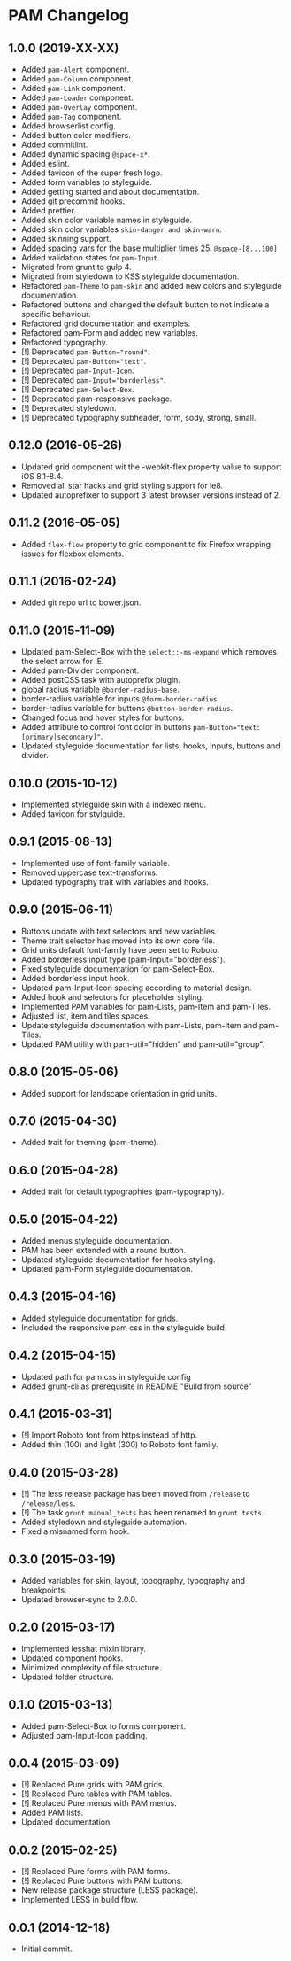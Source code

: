 # PAM Changelog

## 1.0.0 (2019-XX-XX)

-   Added `pam-Alert` component.
-   Added `pam-Column` component.
-   Added `pam-Link` component.
-   Added `pam-Loader` component.
-   Added `pam-Overlay` component.
-   Added `pam-Tag` component.
-   Added browserlist config.
-   Added button color modifiers.
-   Added commitlint.
-   Added dynamic spacing `@space-x*`.
-   Added eslint.
-   Added favicon of the super fresh logo.
-   Added form variables to styleguide.
-   Added getting started and about documentation.
-   Added git precommit hooks.
-   Added prettier.
-   Added skin color variable names in styleguide.
-   Added skin color variables `skin-danger and skin-warn`.
-   Added skinning support.
-   Added spacing vars for the base multiplier times 25. `@space-[8...100]`
-   Added validation states for `pam-Input`.
-   Migrated from grunt to gulp 4.
-   Migrated from styledown to KSS styleguide documentation.
-   Refactored `pam-Theme` to `pam-skin` and added new colors and styleguide documentation.
-   Refactored buttons and changed the default button to not indicate a specific behaviour.
-   Refactored grid documentation and examples.
-   Refactored pam-Form and added new variables.
-   Refactored typography.
-   [!] Deprecated `pam-Button="round"`.
-   [!] Deprecated `pam-Button="text"`.
-   [!] Deprecated `pam-Input-Icon`.
-   [!] Deprecated `pam-Input="borderless"`.
-   [!] Deprecated `pam-Select-Box`.
-   [!] Deprecated pam-responsive package.
-   [!] Deprecated styledown.
-   [!] Deprecated typography subheader, form, sody, strong, small.

## 0.12.0 (2016-05-26)

-   Updated grid component wit the -webkit-flex property value to support iOS 8.1-8.4.
-   Removed all star hacks and grid styling support for ie8.
-   Updated autoprefixer to support 3 latest browser versions instead of 2.

## 0.11.2 (2016-05-05)

-   Added `flex-flow` property to grid component to fix Firefox wrapping issues for flexbox elements.

## 0.11.1 (2016-02-24)

-   Added git repo url to bower.json.

## 0.11.0 (2015-11-09)

-   Updated pam-Select-Box with the `select::-ms-expand` which removes the select arrow for IE.
-   Added pam-Divider component.
-   Added postCSS task with autoprefix plugin.
-   global radius variable `@border-radius-base`.
-   border-radius variable for inputs `@form-border-radius`.
-   border-radius variable for buttons `@button-border-radius`.
-   Changed focus and hover styles for buttons.
-   Added attribute to control font color in buttons `pam-Button="text:[primary|secondary]"`.
-   Updated styleguide documentation for lists, hooks, inputs, buttons and divider.

## 0.10.0 (2015-10-12)

-   Implemented styleguide skin with a indexed menu.
-   Added favicon for stylguide.

## 0.9.1 (2015-08-13)

-   Implemented use of font-family variable.
-   Removed uppercase text-transforms.
-   Updated typography trait with variables and hooks.

## 0.9.0 (2015-06-11)

-   Buttons update with text selectors and new variables.
-   Theme trait selector has moved into its own core file.
-   Grid units default font-family have been set to Roboto.
-   Added borderless input type (pam-Input="borderless").
-   Fixed styleguide documentation for pam-Select-Box.
-   Added borderless input hook.
-   Updated pam-Input-Icon spacing according to material design.
-   Added hook and selectors for placeholder styling.
-   Implemented PAM variables for pam-Lists, pam-Item and pam-Tiles.
-   Adjusted list, item and tiles spaces.
-   Update styleguide documentation with pam-Lists, pam-Item and pam-Tiles.
-   Updated PAM utility with pam-util="hidden" and pam-util="group".

## 0.8.0 (2015-05-06)

-   Added support for landscape orientation in grid units.

## 0.7.0 (2015-04-30)

-   Added trait for theming (pam-theme).

## 0.6.0 (2015-04-28)

-   Added trait for default typographies (pam-typography).

## 0.5.0 (2015-04-22)

-   Added menus styleguide documentation.
-   PAM has been extended with a round button.
-   Updated styleguide documentation for hooks styling.
-   Updated pam-Form styleguide documentation.

## 0.4.3 (2015-04-16)

-   Added styleguide documentation for grids.
-   Included the responsive pam css in the styleguide build.

## 0.4.2 (2015-04-15)

-   Updated path for pam.css in styleguide config
-   Added grunt-cli as prerequisite in README "Build from source"

## 0.4.1 (2015-03-31)

-   [!] Import Roboto font from https instead of http.
-   Added thin (100) and light (300) to Roboto font family.

## 0.4.0 (2015-03-28)

-   [!] The less release package has been moved from `/release` to `/release/less`.
-   [!] The task `grunt manual_tests` has been renamed to `grunt tests`.
-   Added styledown and styleguide automation.
-   Fixed a misnamed form hook.

## 0.3.0 (2015-03-19)

-   Added variables for skin, layout, topography, typography and breakpoints.
-   Updated browser-sync to 2.0.0.

## 0.2.0 (2015-03-17)

-   Implemented lesshat mixin library.
-   Updated component hooks.
-   Minimized complexity of file structure.
-   Updated folder structure.

## 0.1.0 (2015-03-13)

-   Added pam-Select-Box to forms component.
-   Adjusted pam-Input-Icon padding.

## 0.0.4 (2015-03-09)

-   [!] Replaced Pure grids with PAM grids.
-   [!] Replaced Pure tables with PAM tables.
-   [!] Replaced Pure menus with PAM menus.
-   Added PAM lists.
-   Updated documentation.

## 0.0.2 (2015-02-25)

-   [!] Replaced Pure forms with PAM forms.
-   [!] Replaced Pure buttons with PAM buttons.
-   New release package structure (LESS package).
-   Implemented LESS in build flow.

## 0.0.1 (2014-12-18)

-   Initial commit.
